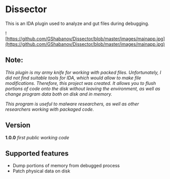 # Dissector
This is an IDA plugin used to analyze and gut files during debugging.

![https://github.com/GShabanov/Dissector/blob/master/images/mainapp.jpg](https://github.com/GShabanov/Dissector/blob/master/images/mainapp.jpg)

## Note:
_This plugin is my army knife for working with packed files. Unfortunately, 
I did not find suitable tools for IDA, which would allow to make file 
modifications. Therefore, this project was created. 
It allows you to flush portions of code onto the disk without leaving 
the environment, as well as change program data both on disk and in memory._

_This program is useful to malware researchers, as well as other researchers 
working with packaged code._


## Version 
   **1.0.0** _first public working code_

## Supported features

* Dump portions of memory from debugged process
* Patch physical data on disk
